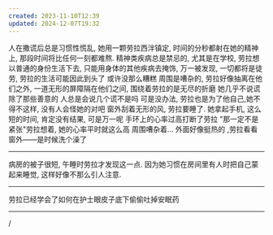 ```yaml
---
created: 2023-11-10T12:39
updated: 2024-12-07T19:32
---
```

人在撒谎后总是习惯性慌乱, 她用一颗劳拉西泮镇定, 时间的分秒都射在她的精神上, 那段时间将比任何一刻都难熬. 
精神类疾病总是禁忌的, 尤其是在学校, 劳拉想以普通的身份生活下去, 只能用身体的其他疾病去掩饰, 万一被发现, 一切都将是徒劳, 劳拉的生活可能因此到头了 
或许没那么糟糕 
周围是嘈杂的, 劳拉好像抽离在他们之外, 一道无形的屏障隔在他们之间, 围绕着劳拉的是无尽的折磨 
她几乎不说谎
除了那些善意的 
人总是会说几个谎不是吗 
可是没办法, 劳拉也是为了他自己,她不得不这样, 没有人会怪她的对吧 
窗外刮着无形的风, 劳拉要睡了.
她拿起手机, 这么短的时间, 肯定没有结果, 可是万一呢 
手环上的心率过高打断了劳拉 
"那一定不是紧张"劳拉想着, 她的心率平时就这么高 
周围嘈杂着...
外面好像挺热的 ,劳拉看看窗外——是时候洗个澡了 

---

病房的被子很短, 午睡时劳拉才发现这一点. 因为她习惯在房间里有人时把自己蒙起来睡觉, 这样好像不那么引人注意.

---

劳拉已经学会了如何在护士眼皮子底下偷偷吐掉安眠药

---

/